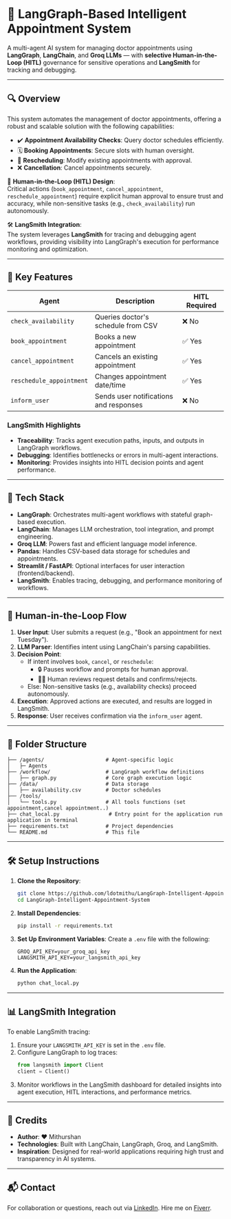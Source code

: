 # 🤖 LangGraph-Based Intelligent Appointment System

A multi-agent AI system for managing doctor appointments using **LangGraph**, **LangChain**, and **Groq LLMs** — with **selective Human-in-the-Loop (HITL)** governance for sensitive operations and **LangSmith** for tracking and debugging.

---

## 🔍 Overview

This system automates the management of doctor appointments, offering a robust and scalable solution with the following capabilities:
- ✔️ **Appointment Availability Checks**: Query doctor schedules efficiently.
- 🗓️ **Booking Appointments**: Secure slots with human oversight.
- 🔁 **Rescheduling**: Modify existing appointments with approval.
- ❌ **Cancellation**: Cancel appointments securely.

🧠 **Human-in-the-Loop (HITL) Design**:  
Critical actions (`book_appointment`, `cancel_appointment`, `reschedule_appointment`) require explicit human approval to ensure trust and accuracy, while non-sensitive tasks (e.g., `check_availability`) run autonomously.

🛠️ **LangSmith Integration**:  
The system leverages **LangSmith** for tracing and debugging agent workflows, providing visibility into LangGraph's execution for performance monitoring and optimization.

---

## 🧩 Key Features

| Agent                     | Description                                  | HITL Required |
|--------------------------|----------------------------------------------|----------------|
| `check_availability`     | Queries doctor's schedule from CSV           | ❌ No          |
| `book_appointment`       | Books a new appointment                      | ✅ Yes         |
| `cancel_appointment`     | Cancels an existing appointment              | ✅ Yes         |
| `reschedule_appointment` | Changes appointment date/time                | ✅ Yes         |
| `inform_user`            | Sends user notifications and responses       | ❌ No          |

### LangSmith Highlights
- **Traceability**: Tracks agent execution paths, inputs, and outputs in LangGraph workflows.
- **Debugging**: Identifies bottlenecks or errors in multi-agent interactions.
- **Monitoring**: Provides insights into HITL decision points and agent performance.

---

## 🚀 Tech Stack

- **LangGraph**: Orchestrates multi-agent workflows with stateful graph-based execution.
- **LangChain**: Manages LLM orchestration, tool integration, and prompt engineering.
- **Groq LLM**: Powers fast and efficient language model inference.
- **Pandas**: Handles CSV-based data storage for schedules and appointments.
- **Streamlit / FastAPI**: Optional interfaces for user interaction (frontend/backend).
- **LangSmith**: Enables tracing, debugging, and performance monitoring of workflows.

---

## 🔁 Human-in-the-Loop Flow

1. **User Input**: User submits a request (e.g., "Book an appointment for next Tuesday").
2. **LLM Parser**: Identifies intent using LangChain's parsing capabilities.
3. **Decision Point**:
   - If intent involves `book`, `cancel`, or `reschedule`:
     - 🔒 Pauses workflow and prompts for human approval.
     - 🧑‍⚖️ Human reviews request details and confirms/rejects.
   - Else: Non-sensitive tasks (e.g., availability checks) proceed autonomously.
4. **Execution**: Approved actions are executed, and results are logged in LangSmith.
5. **Response**: User receives confirmation via the `inform_user` agent.

---

## 📂 Folder Structure

```
├── /agents/                    # Agent-specific logic
│   ├─ Agents                   
├── /workflow/                  # LangGraph workflow definitions
│   ├── graph.py                # Core graph execution logic
├── /data/                      # Data storage
│   ├── availability.csv        # Doctor schedules
├── /tools/                    
│   └── tools.py                # All tools functions (set appointment,cancel appointment..) 
├── chat_local.py                # Entry point for the application run application in terminal 
├── requirements.txt            # Project dependencies
└── README.md                   # This file
```

---

## 🛠️ Setup Instructions

1. **Clone the Repository**:
   ```bash
   git clone https://github.com/ldotmithu/LangGraph-Intelligent-Appointment-System.git
   cd LangGraph-Intelligent-Appointment-System
   ```

2. **Install Dependencies**:
   ```bash
   pip install -r requirements.txt
   ```

3. **Set Up Environment Variables**:
   Create a `.env` file with the following:
   ```env
   GROQ_API_KEY=your_groq_api_key
   LANGSMITH_API_KEY=your_langsmith_api_key
   ```

4. **Run the Application**:
   ```bash
   python chat_local.py
   ```
---

## 📊 LangSmith Integration

To enable LangSmith tracing:
1. Ensure your `LANGSMITH_API_KEY` is set in the `.env` file.
2. Configure LangGraph to log traces:
   ```python
   from langsmith import Client
   client = Client()
   ```
3. Monitor workflows in the LangSmith dashboard for detailed insights into agent execution, HITL interactions, and performance metrics.

---

## 📣 Credits

- **Author**: ❤️ Mithurshan 
- **Technologies**: Built with LangChain, LangGraph, Groq, and LangSmith.
- **Inspiration**: Designed for real-world applications requiring high trust and transparency in AI systems.

---

## 📬 Contact

For collaboration or questions, reach out via [LinkedIn](https://www.linkedin.com/in/mithurshan6).
Hire me on [Fiverr](https://www.fiverr.com/s/0bjLK0k).